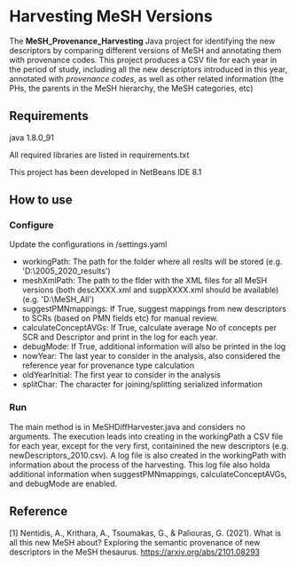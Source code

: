 # Harvesting MeSH Versions

The **MeSH_Provenance_Harvesting** Java project for identifying the new descriptors by comparing different versions of MeSH and annotating them with provenance codes. This project produces a CSV file for each year in the period of study, including all the new descriptors introduced in this year, annotated with *provenance codes*, as well as other related information (the PHs, the parents in the MeSH hierarchy, the MeSH categories, etc)

## Requirements
java 1.8.0_91

All required libraries are listed in requirements.txt

This project has been developed in NetBeans IDE 8.1

## How to use

### Configure
 Update the configurations in /settings.yaml
 
* workingPath: The path for the folder where all reslts will be stored (e.g. 'D:\\2005_2020_results')
* meshXmlPath: The path to the flder with the XML files for all MeSH versions (both descXXXX.xml and suppXXXX.xml should be available) (e.g. 'D:\\MeSH_All')
* suggestPMNmappings: If True, suggest mappings from new descriptors to SCRs (based on PMN fields etc) for manual review.
* calculateConceptAVGs: If True, calculate average No of concepts per SCR and Descriptor and print in the log for each year.
* debugMode: If True, additional information will also be printed in the log
* nowYear: The last year to consider in the analysis, also considered the reference year for provenance type calculation
* oldYearInitial: The first year to consider in the analysis
* splitChar: The character for joining/splitting serialized information

### Run
The main method is in MeSHDiffHarvester.java and considers no arguments. 
The execution leads into creating in the workingPath a CSV file for each year, except for the very first, containined the new descriptors (e.g. newDescriptors_2010.csv). 
A log file is also created in the workingPath with information about the process of the harvesting. This log file also holda additional information when suggestPMNmappings, calculateConceptAVGs, and debugMode are enabled.

## Reference

[1] Nentidis, A., Krithara, A., Tsoumakas, G., & Paliouras, G. (2021). What is all this new MeSH about? Exploring the semantic provenance of new descriptors in the MeSH thesaurus. https://arxiv.org/abs/2101.08293
